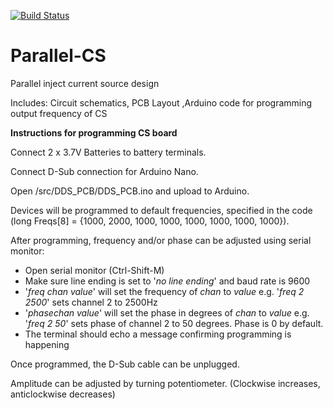 [![Build Status](https://travis-ci.org/EIT-team/Parallel-CS.svg?branch=master)](https://travis-ci.org/EIT-team/Parallel-CS)

# Parallel-CS
Parallel inject current source design

Includes: Circuit schematics, PCB Layout ,Arduino code for programming output frequency of CS

**Instructions for programming CS board**

Connect 2 x 3.7V Batteries to battery terminals.

Connect D-Sub connection for Arduino Nano.

Open /src/DDS_PCB/DDS_PCB.ino and upload to Arduino.

Devices will be programmed to default frequencies, specified in the code (long Freqs[8] = {1000, 2000, 1000, 1000, 1000, 1000, 1000, 1000}).

After programming, frequency and/or phase can be adjusted using serial monitor:
- Open serial monitor (Ctrl-Shift-M)
- Make sure line ending is set to '_no line ending_' and baud rate is 9600
- '_freq chan value_' will set the frequency of _chan_ to _value_ e.g. '_freq 2 2500_' sets channel 2 to 2500Hz
- '_phasechan value_' will set the phase in degrees of _chan_ to _value_ e.g. '_freq 2 50_' sets phase of channel 2 to 50 degrees. Phase is 0 by default.
- The terminal should echo a message confirming programming is happening

Once programmed, the D-Sub cable can be unplugged.

Amplitude can be adjusted by turning potentiometer. (Clockwise increases, anticlockwise decreases)


